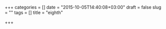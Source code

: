 +++
categories = []
date = "2015-10-05T14:40:08+03:00"
draft = false
slug = ""
tags = []
title = "eighth"

+++

